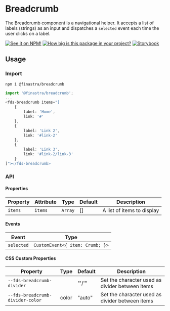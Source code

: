 # Breadcrumb
The Breadcrumb component is a navigational helper. It accepts a list of labels (strings) as an input and dispatches a `selected` event each time the user clicks on a label.

[![See it on NPM!](https://img.shields.io/npm/v/@finastra/breadcrumb?style=for-the-badge)](https://www.npmjs.com/package/@finastra/breadcrumb)
[![How big is this package in your project?](https://img.shields.io/bundlephobia/minzip/@finastra/breadcrumb?style=for-the-badge)](https://bundlephobia.com/result?p=@finastra/breadcrumb')
[![Storybook](https://shields.io/badge/-Play%20with%20this%20web%20component-2a0481?logo=storybook&style=for-the-badge)](https://finastra.github.io/finastra-design-system/?path=/story/components-breadcrumb--default)

## Usage

### Import

```
npm i @finastra/breadcrumb
```

```ts
import '@finastra/breadcrumb';
...
<fds-breadcrumb items="[
    {
        label: 'Home',
        link: '#'
    },
    {
        label: 'Link 2',
        link: '#link-2'
    },
    {
        label: 'Link 3',
        link: '#link-2/link-3'
    }
]"></fds-breadcrumb>
```


### API
<!-- DOC -->
#### Properties

| Property | Attribute | Type    | Default | Description                |
|----------|-----------|---------|---------|----------------------------|
| `items`  | `items`   | `Array` | []      | A list of items to display |

#### Events

| Event      | Type                            |
|------------|---------------------------------|
| `selected` | `CustomEvent<{ item: Crumb; }>` |

#### CSS Custom Properties

| Property                         | Type  | Default | Description                                     |
|----------------------------------|-------|---------|-------------------------------------------------|
| `--fds-breadcrumb-divider`       |       | "'/'"   | Set the character used as divider between items |
| `--fds-breadcrumb-divider-color` | color | "auto"  | Set the character used as divider between items |
<!-- /DOC -->